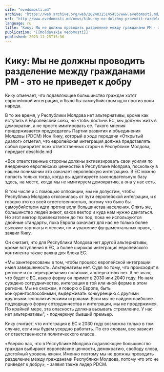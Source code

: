```yaml
---
site: "evedomosti.md"
archive: "https://web.archive.org/web/20240325145455/www.evedomosti.md/news/kiku-my-ne-dolzhny-provodit-razdelenie-mezhdu-grazhdanami-rm"
url: "http://www.evedomosti.md/news/kiku-my-ne-dolzhny-provodit-razdelenie-mezhdu-grazhdanami-rm"
language: ru
title: "Кику: Мы не должны проводить разделение между гражданами РМ - это не приведет к добру"
publication: '[[Moldavskie Vedomosti]]'
published: 2023-11-25T15:36
---
```


# Кику: Мы не должны проводить разделение между гражданами РМ - это не приведет к добру

Кику отмечает, что подавляющее большинство граждан хотят европейской интеграции, и было бы самоубийством идти против воли народа.

В то же время, у Республики Молдова нет альтернативы, кроме как вступить в Европейский союз, но чтобы достичь ЕС, мы должны жить в демократии, а не просто имитировать ее. Такого мнения придерживается председатель Партии развития и объединения Молдовы (PDCM) Ион Кику, который в ходе передачи «Открытый диалог» отметил, что европейская интеграция должна представлять собой приоритет всех ответственных сторон в Республике Молдова, передает deschide.md

«Все ответственные стороны должны активизировать свои усилия по внедрению европейских ценностей в Республике Молдова, поскольку в нашем понимании это означает европейскую интеграцию. В ЕС можно попасть только тогда, когда вы адаптируете законодательную базу здесь, на месте, когда мы не имитируем демократию, а она у нас есть.

В том числе и с помощью оппозиции, мы не допустим, чтобы Республика Молдова отклонилась от пути европейской интеграции, и я говорю это со всей ответственностью, потому что было бы самоубийством идти против воли большинства населения. Опять же, большинство людей знают, каков вектор и куда нам нужно двигаться. Но этот вектор привлекателен до тех пор, пока не используются двойные стандарты, пока Европа означает для нас не только более высокие зарплаты и пенсии, но и уважение фундаментальных прав», - заявил Кику.

Он считает, что для Республики Молдова нет другой альтернативы, кроме вступления в ЕС, а более широкая интеграция европейского континента также важна для блока ЕС.

«Мы заинтересованы в том, чтобы процесс европейской интеграции имел завершенность. Альтернативы нет. Судя по тому, что происходит в регионе и по перекраиванию политики, альтернативы нет. Я не знаю, что будет с ЕС, какую форму он примет в 2030 или 2040 году. Но нам суждено сотрудничество, интеграция в той или иной форме в этом регионе. Мы не сможем, я говорю о Европе, быть конкурентоспособными, выдерживать конкуренцию с другими крупными геополитическими игроками. Если мы не найдем наиболее подходящую форму сотрудничества и интеграции, мы не продержимся. По крайней мере, эта опасность должна вызывать стремление. У нас нет альтернативы", - подчеркнул бывший премьер.

Кику считает, что интеграция в ЕС к 2030 году возможна только в том случае, если мы будем усердно работать. По его словам, все зависит от ответственности политического класса.

«Уверяю вас, что в Республике Молдова подавляющее большинство граждан выбирают европейские ценности, демократию, свободу слова, достойный уровень жизни. Именно поэтому мы не должны проводить разделение между гражданами Республики Молдова, потому что это не приведет к добру», - заявил также лидер PDCM.